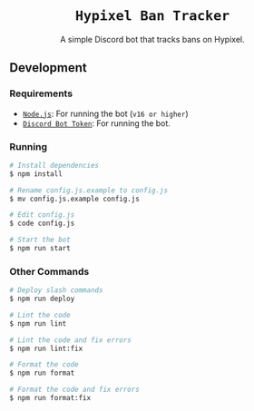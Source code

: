 <div align="center">

# `Hypixel Ban Tracker`

A simple Discord bot that tracks bans on Hypixel.

</div>

## Development

### Requirements

- [`Node.js`](https://nodejs.org/en/): For running the bot (`v16 or higher`)
- [`Discord Bot Token`](https://discord.com/developers/applications): For running the bot.

### Running

```bash
# Install dependencies
$ npm install

# Rename config.js.example to config.js
$ mv config.js.example config.js

# Edit config.js
$ code config.js

# Start the bot
$ npm run start
```

### Other Commands

```bash
# Deploy slash commands
$ npm run deploy

# Lint the code
$ npm run lint

# Lint the code and fix errors
$ npm run lint:fix

# Format the code
$ npm run format

# Format the code and fix errors
$ npm run format:fix
```

